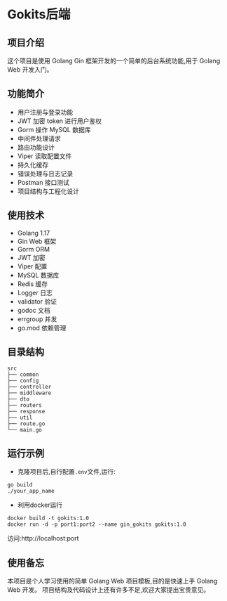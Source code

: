 # Gokits后端

## 项目介绍

这个项目是使用 Golang Gin 框架开发的一个简单的后台系统功能,用于 Golang Web 开发入门。

## 功能简介

- 用户注册与登录功能
- JWT 加密 token 进行用户鉴权
- Gorm 操作 MySQL 数据库
- 中间件处理请求
- 路由功能设计
- Viper 读取配置文件
- 持久化缓存
- 错误处理与日志记录
- Postman 接口测试
- 项目结构与工程化设计

## 使用技术

- Golang 1.17
- Gin Web 框架
- Gorm ORM
- JWT 加密
- Viper 配置
- MySQL 数据库
- Redis 缓存
- Logger 日志
- validator 验证
- godoc 文档
- errgroup 并发
- go.mod 依赖管理


## 目录结构

```
src
├── common       
├── config
├── controller     
├── middleware
├── dto  
├── routers   
├── response
├── util
├── route.go
└── main.go
```

## 运行示例

* 克隆项目后,自行配置`.env`文件,运行:

```
go build
./your_app_name
```
* 利用docker运行


```
docker build -t gokits:1.0
docker run -d -p port1:port2 --name gin_gokits gokits:1.0
```

访问:http://localhost:port

## 使用备忘

本项目是个人学习使用的简单 Golang Web 项目模板,目的是快速上手 Golang Web 开发。
项目结构及代码设计上还有许多不足,欢迎大家提出宝贵意见。
